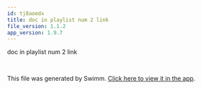 ```yaml
---
id: tj8aoedx
title: doc in playlist num 2 link
file_version: 1.1.2
app_version: 1.9.7
---
```


doc in playlist num 2 link

<br/>

This file was generated by Swimm. [Click here to view it in the app](http://localhost:5000/repos/Z2l0aHViJTNBJTNBTm9hUmVwbyUzQSUzQU5vYW96ZXI=/docs/tj8aoedx).
